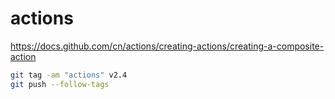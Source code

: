 # actions
https://docs.github.com/cn/actions/creating-actions/creating-a-composite-action

``` bash
git tag -am "actions" v2.4
git push --follow-tags

``` 